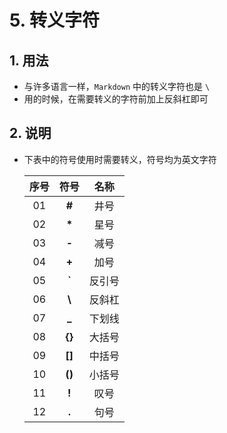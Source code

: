 # 5. 转义字符

## 1. 用法

- 与许多语言一样，`Markdown` 中的转义字符也是 `\`
- 用的时候，在需要转义的字符前加上反斜杠即可

## 2. 说明

- 下表中的符号使用时需要转义，符号均为英文字符

    | 序号 | 符号 | 名称 |
    | :---: | :---: | :---: |
    | 01 | **\#** | 井号 |
    | 02 | **\*** | 星号 |
    | 03 | **\-** | 减号 |
    | 04 | **\+** | 加号 |
    | 05 | **\`** | 反引号 |
    | 06 | **\\** | 反斜杠 |
    | 07 | **\_** | 下划线 |
    | 08 | **\{\}** | 大括号 |
    | 09 | **\[\]** | 中括号 |
    | 10 | **\(\)** | 小括号 |
    | 11 | **\!** | 叹号 |
    | 12 | **\.** | 句号 |
